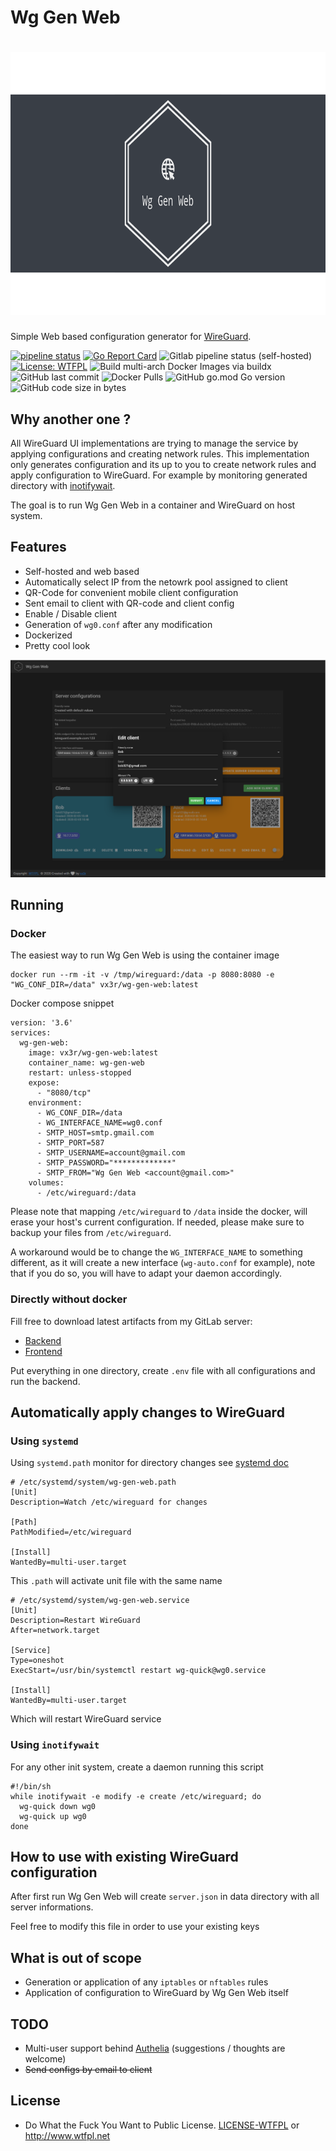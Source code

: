 # Wg Gen Web

<h1 align="center"><img height="420" src="./wg-gen-web_cover.png" alt="Simple Web based configuration generator for WireGuard"></h1>

Simple Web based configuration generator for [WireGuard](https://wireguard.com).

[![pipeline status](https://gitlab.127-0-0-1.fr/vx3r/wg-gen-web/badges/master/pipeline.svg)](https://gitlab.127-0-0-1.fr/vx3r/wg-gen-web/commits/master)
[![Go Report Card](https://goreportcard.com/badge/github.com/vx3r/wg-gen-web)](https://goreportcard.com/report/github.com/vx3r/wg-gen-web)
![Gitlab pipeline status (self-hosted)](https://img.shields.io/gitlab/pipeline/vx3r/wg-gen-web?gitlab_url=https%3A%2F%2Fgitlab.127-0-0-1.fr%2F)
[![License: WTFPL](https://img.shields.io/badge/License-WTFPL-brightgreen.svg)](http://www.wtfpl.net/about/)
![Build multi-arch Docker Images via buildx](https://github.com/vx3r/wg-gen-web/workflows/Build%20multi-arch%20Docker%20Images%20via%20buildx/badge.svg)
![GitHub last commit](https://img.shields.io/github/last-commit/vx3r/wg-gen-web)
![Docker Pulls](https://img.shields.io/docker/pulls/vx3r/wg-gen-web)
![GitHub go.mod Go version](https://img.shields.io/github/go-mod/go-version/vx3r/wg-gen-web)
![GitHub code size in bytes](https://img.shields.io/github/languages/code-size/vx3r/wg-gen-web)

## Why another one ?

All WireGuard UI implementations are trying to manage the service by applying configurations and creating network rules.
This implementation only generates configuration and its up to you to create network rules and apply configuration to WireGuard.
For example by monitoring generated directory with [inotifywait](https://github.com/inotify-tools/inotify-tools/wiki). 

The goal is to run Wg Gen Web in a container and WireGuard on host system.

## Features

 * Self-hosted and web based
 * Automatically select IP from the netowrk pool assigned to client
 * QR-Code for convenient mobile client configuration
 * Sent email to client with QR-code and client config
 * Enable / Disable client
 * Generation of `wg0.conf` after any modification
 * Dockerized
 * Pretty cool look

![Screenshot](wg-gen-web_screenshot.png)

## Running

### Docker

The easiest way to run Wg Gen Web is using the container image
```
docker run --rm -it -v /tmp/wireguard:/data -p 8080:8080 -e "WG_CONF_DIR=/data" vx3r/wg-gen-web:latest
```
Docker compose snippet
```
version: '3.6'
services:
  wg-gen-web:
    image: vx3r/wg-gen-web:latest
    container_name: wg-gen-web
    restart: unless-stopped
    expose:
      - "8080/tcp"
    environment:
      - WG_CONF_DIR=/data
      - WG_INTERFACE_NAME=wg0.conf
      - SMTP_HOST=smtp.gmail.com
      - SMTP_PORT=587
      - SMTP_USERNAME=account@gmail.com
      - SMTP_PASSWORD="*************"
      - SMTP_FROM="Wg Gen Web <account@gmail.com>"
    volumes:
      - /etc/wireguard:/data
```
Please note that mapping ```/etc/wireguard``` to ```/data``` inside the docker, will erase your host's current configuration.
If needed, please make sure to backup your files from ```/etc/wireguard```.

A workaround would be to change the ```WG_INTERFACE_NAME``` to something different, as it will create a new interface (```wg-auto.conf``` for example), note that if you do so, you will have to adapt your daemon accordingly.

### Directly without docker

Fill free to download latest artifacts from my GitLab server:
* [Backend](https://gitlab.127-0-0-1.fr/vx3r/wg-gen-web/-/jobs/artifacts/master/download?job=build-back)
* [Frontend](https://gitlab.127-0-0-1.fr/vx3r/wg-gen-web/-/jobs/artifacts/master/download?job=build-front)

Put everything in one directory, create `.env` file with all configurations and run the backend.

## Automatically apply changes to WireGuard

### Using ```systemd```
Using `systemd.path` monitor for directory changes see [systemd doc](https://www.freedesktop.org/software/systemd/man/systemd.path.html)
```
# /etc/systemd/system/wg-gen-web.path
[Unit]
Description=Watch /etc/wireguard for changes

[Path]
PathModified=/etc/wireguard

[Install]
WantedBy=multi-user.target
```
This `.path` will activate unit file with the same name
```
# /etc/systemd/system/wg-gen-web.service
[Unit]
Description=Restart WireGuard
After=network.target

[Service]
Type=oneshot
ExecStart=/usr/bin/systemctl restart wg-quick@wg0.service

[Install]
WantedBy=multi-user.target
```
Which will restart WireGuard service 

### Using ```inotifywait```
For any other init system, create a daemon running this script
```
#!/bin/sh
while inotifywait -e modify -e create /etc/wireguard; do
  wg-quick down wg0
  wg-quick up wg0
done
```

## How to use with existing WireGuard configuration

After first run Wg Gen Web will create `server.json` in data directory with all server informations.

Feel free to modify this file in order to use your existing keys

## What is out of scope

 * Generation or application of any `iptables` or `nftables` rules
 * Application of configuration to WireGuard by Wg Gen Web itself

## TODO

 * Multi-user support behind [Authelia](https://github.com/authelia/authelia) (suggestions / thoughts are welcome)
 * ~~Send configs by email to client~~

## License

 * Do What the Fuck You Want to Public License. [LICENSE-WTFPL](LICENSE-WTFPL) or http://www.wtfpl.net
